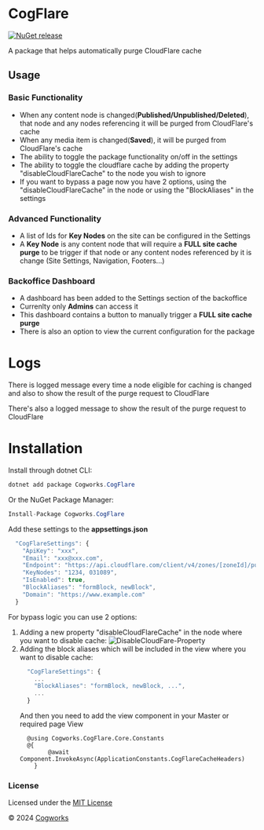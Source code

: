 # CogFlare

[![NuGet release](https://img.shields.io/nuget/v/Cogworks.CogFlare.svg)](https://www.nuget.org/packages/Cogworks.CogFlare/)

A package that helps automatically purge CloudFlare cache

## Usage

### Basic Functionality

*   When any content node is changed(**Published/Unpublished/Deleted**), that node and any nodes referencing it will be purged from CloudFlare's cache
*   When any media item is changed(**Saved**), it will be purged from CloudFlare's cache
*   The ability to toggle the package functionality on/off in the settings
*   The ability to toggle the cloudflare cache by adding the property "disableCloudFlareCache" to the node you wish to ignore
*   If you want to bypass a page now you have 2 options, using the "disableCloudFlareCache" in the node or using the "BlockAliases" in the settings

### Advanced Functionality

*   A list of Ids for **Key Nodes** on the site can be configured in the Settings
*   A **Key Node** is any content node that will require a **FULL site cache purge** to be trigger if that node or any content nodes referenced by it is change (Site Settings, Navigation, Footers...) 

### Backoffice Dashboard

*   A dashboard has been added to the Settings section of the backoffice
*   Currenlty only **Admins** can access it 
*   This dashboard contains a button to manually trigger a **FULL site cache purge**
*   There is also an option to view the current configuration for the package

# Logs

There is logged message every time a node eligible for caching is changed and also to show the result of the purge request to CloudFlare

There's also a logged message to show the result of the purge request to CloudFlare

# Installation

Install through dotnet CLI:
```c#
dotnet add package Cogworks.CogFlare
```

Or the NuGet Package Manager:
```c#
Install-Package Cogworks.CogFlare
```

Add these settings to the **appsettings.json**
```js
  "CogFlareSettings": {
    "ApiKey": "xxx",
    "Email": "xxx@xxx.com",
    "Endpoint": "https://api.cloudflare.com/client/v4/zones/[zoneId]/purge_cache",
    "KeyNodes": "1234, 031089",
    "IsEnabled": true,
    "BlockAliases": "formBlock, newBlock",
    "Domain": "https://www.example.com"
  }
```

For bypass logic you can use 2 options:
1. Adding a new property "disableCloudFlareCache" in the node where you want to disable cache:
![DisableCloudFare-Property](./disableCloudFareCacheProperty.jpg)
2. Adding the block aliases which will be included in the view where you want to disable cache:
    ```js
      "CogFlareSettings": {
        ...
        "BlockAliases": "formBlock, newBlock, ...",
        ...
      }
    ```
    And then you need to add the view component in your Master or required page View
    ```razor
      @using Cogworks.CogFlare.Core.Constants
      @{	
            @await Component.InvokeAsync(ApplicationConstants.CogFlareCacheHeaders)
        }
    ```

### License

Licensed under the [MIT License](LICENSE.md)

&copy; 2024 [Cogworks](https://www.wearecogworks.com/)